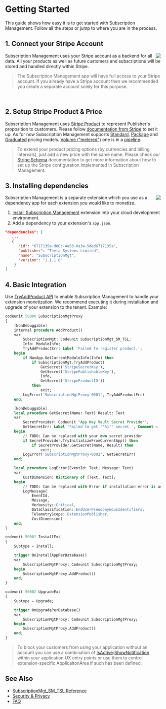 # Getting Started
This guide shows how easy it is to get started with Subscription Management. Follow all the steps or jump to where you are in the process.
## 1. Connect your Stripe Account
<img align="right" src="https://www.belcar.fi/wp-content/uploads/2020/10/Stripe-wordmark-slate_sm-2.png" />

Subscription Management uses your Stripe account as a backend for all data. All your products as well as future customers and subscriptions will be stored and handled directly within Stripe.

<!-- theme: warning -->
> The Subscription Management app will have full access to your Stripe account. If you already have a Stripe account then we recommended you create a separate account solely for this purpose.

<a href="https://smp.365extensions.com/forms/account" style="border-bottom-style:none;padding:10px 90px;background-image:url('https://dabuttonfactory.com/button.png?t=Connect+with+Stripe&f=Open+Sans-Bold&ts=14&tc=fff&hp=23&vp=14&w=180&h=38&c=4&bgt=unicolored&bgc=635bff')"></a>
## 2. Setup Stripe Product & Price
Subscription Management uses [Stripe Product](https://stripe.com/docs/billing/prices-guide) to represent Publisher's proposition to customers. Please follow [documentation from Stripe](https://support.stripe.com/questions/how-to-create-products-and-prices) to set it up. As for now Subscription Management supports [Standard](https://stripe.com/docs/billing/subscriptions/model#package-standard-pricing), [Package](https://stripe.com/docs/billing/subscriptions/model#package-standard-pricing) and [Graduated](https://stripe.com/docs/billing/subscriptions/model#tiered-billing) pricing models. [Volume ("metered")](https://stripe.com/docs/billing/subscriptions/model#licensed-and-metered) one is in a [pipeline](https://github.com/thetanz/smp-docs/issues/14). 

> To extend your product pricing options (by currencies and billing intervals), just add a new price with the same name. Please check our [Stripe Schema](StripeSchema.md#product) documentation to get more information about how to set up the Stripe configuration implemented in Subscription Management. 

## 3. Installing dependencies
<img align="right" src="https://www.plantuml.com/plantuml/png/SoWkIImgAStDuOgEp2yjKd2jA4dDAyxCpujLqDMrKuWEBaqgJYxAB2W12lccbyHoEQJcfG2L0m00" />
Subscription Management is a separate extension which you use as a dependency app for each extension you would like to monetize.

1. [Install Subscription Management](https://businesscentral.dynamics.com/?filter=%27ID%27%20IS%20%276717135a-d80c-4a63-8a3a-5ded6717135a%27&page=2503) extension into your cloud development environment.
2. Add a dependency to your extension's `app.json`.
```json
"dependencies": [
   ...
   {
      "id": "6717135a-d80c-4a63-8a3a-5ded6717135a",
      "publisher": "Theta Systems Limited",
      "name": "SubscriptionMgt",
      "version": "1.1.1.0"
    }
]
```
## 4. Basic Integration
Use [TryAddProduct API](References/SubscriptionMgt.md#tryaddproduct-method) to enable Subscription Management to handle your extension monetization. We recommend executing it during installation and upgrade of your extension to the tenant. Example: 
<!--
type: tab
title: SubscriptionMgtProxy.Codeunit.al
-->
```sql
codeunit 50000 SubscriptionMgtProxy
{
    [NonDebuggable]
    internal procedure AddProduct()
    var
        SubscriptionMgt: Codeunit SubscriptionMgt_SM_TSL;
        Info: ModuleInfo;
        TryAddProductErr: Label 'Failed to register product.';
    begin
        if NavApp.GetCurrentModuleInfo(Info) then
            if SubscriptionMgt.TryAddProduct(
                GetSecret('StripeSecretKey'),
                GetSecret('StripePublishableKey'),
                Info,
                GetSecret('StripeProductID'))
            then
                exit;
        LogError('SubscriptionMgtProxy-0001', TryAddProductErr)
    end;

    [NonDebuggable]
    local procedure GetSecret(Name: Text) Result: Text
    var
        SecretProvider: Codeunit "App Key Vault Secret Provider";
        GetSecretErr: Label 'Failed to get ''%1'' secret.', Comment = '%1 - Secret Name';
    begin
        // TODO: Can be replaced with your own secret provider
        if SecretProvider.TryInitializeFromCurrentApp() then
            if SecretProvider.GetSecret(Name, Result) then
                exit;
        LogError('SubscriptionMgtProxy-0002', GetSecretErr)
    end;

    local procedure LogError(EventId: Text; Message: Text)
    var
        CustDimension: Dictionary of [Text, Text];
    begin
        // TODO: Can be replaced with Error if installation error is acceptable.
        LogMessage(
            EventId,
            Message,
            Verbosity::Critical,
            DataClassification::EndUserPseudonymousIdentifiers,
            TelemetryScope::ExtensionPublisher,
            CustDimension)
    end;
}
```
<!--
type: tab
title: InstallExt.Codeunit.al
-->
```sql
codeunit 50001 InstallExt
{
    Subtype = Install;

    trigger OnInstallAppPerDatabase()
    var
        SubscriptionMgtProxy: Codeunit SubscriptionMgtProxy;
    begin
        SubscriptionMgtProxy.AddProduct()
    end;
}
```
<!--
type: tab
title: UpgradeExt.Codeunit.al
-->
```sql
codeunit 50002 UpgradeExt
{
    Subtype = Upgrade;

    trigger OnUpgradePerDatabase()
    var
        SubscriptionMgtProxy: Codeunit SubscriptionMgtProxy;
    begin
        SubscriptionMgtProxy.AddProduct()
    end;
}
```
<!-- type: tab-end -->

> To block your customers from using your application without an account you can use a combination of [IsActive](References/SubscriptionMgt.md#isactive-method)/[ShowNotification](References/SubscriptionMgt.md#shownotification-method) within your application UX entry points or use them to control extension-specific ApplicaitonArea if such has been defined. 

## See Also
- [SubscriptionMgt_SM_TSL Reference](References/SubscriptionMgt.md)
- [Security & Privacy](Overview/Security&Privacy.md)
- [FAQ](FAQ.md)
